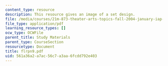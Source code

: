 ```yaml
---
content_type: resource
description: This resource gives an image of a set design.
file: /media/courses/21m-873-theater-arts-topics-fall-2004-january-iap-2005/561a36a2a7ac56c7a3aa6fcdd792e403_flrpn9.pdf
file_type: application/pdf
learning_resource_types: []
ocw_type: OCWFile
parent_title: Study Materials
parent_type: CourseSection
resourcetype: Document
title: flrpn9.pdf
uid: 561a36a2-a7ac-56c7-a3aa-6fcdd792e403
---
```

